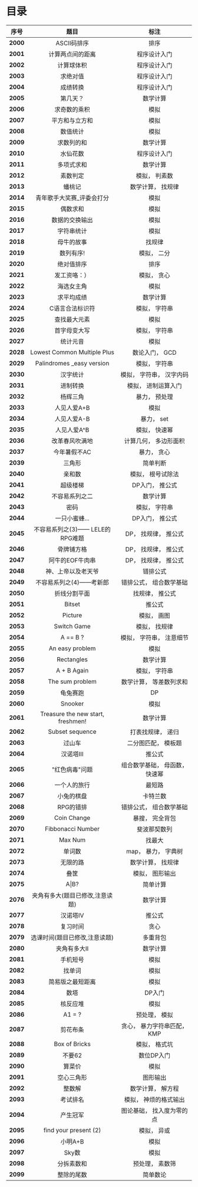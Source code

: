 # 目录

| 序号 | 题目 | 标注 |
| :-: | :-: | :-: |
| **2000** | ASCII码排序 | 排序 |
| **2001** | 计算两点间的距离 | 程序设计入门 |
| **2002** | 计算球体积 | 程序设计入门 |
| **2003** | 求绝对值 | 程序设计入门 |
| **2004** | 成绩转换 | 程序设计入门 |
| **2005** | 第几天？ | 数学计算 |
| **2006** | 求奇数的乘积 | 模拟 |
| **2007** | 平方和与立方和 | 模拟 |
| **2008** | 数值统计 | 模拟 |
| **2009** | 求数列的和 | 数学计算 |
| **2010** | 水仙花数 | 程序设计入门 |
| **2011** | 多项式求和 | 数学计算 |
| **2012** | 素数判定 | 模拟， 判素数 |
| **2013** | 蟠桃记 | 数学计算， 找规律 |
| **2014** | 青年歌手大奖赛_评委会打分 | 模拟 |
| **2015** | 偶数求和 | 模拟 |
| **2016** | 数据的交换输出 | 模拟 |
| **2017** | 字符串统计 | 模拟 |
| **2018** | 母牛的故事 | 找规律 |
| **2019** | 数列有序! | 模拟， 二分 |
| **2020** | 绝对值排序 | 排序 |
| **2021** | 发工资咯：） | 模拟， 贪心 |
| **2022** | 海选女主角 | 模拟 |
| **2023** | 求平均成绩 | 数学计算 |
| **2024** | C语言合法标识符 | 模拟， 字符串 |
| **2025** | 查找最大元素 | 模拟 |
| **2026** | 首字母变大写 | 模拟， 字符串 |
| **2027** | 统计元音 | 模拟 |
| **2028** | Lowest Common Multiple Plus | 数论入门， GCD |
| **2029** | Palindromes \_easy version | 模拟， 字符串 |
| **2030** | 汉字统计 | 模拟， 字符串， 汉字内码 |
| **2031** | 进制转换 | 模拟， 进制运算入门 |
| **2032** | 杨辉三角 | 暴力， 预处理 |
| **2033** | 人见人爱A+B | 模拟 |
| **2034** | 人见人爱A-B | 暴力， set |
| **2035** | 人见人爱A^B | 模拟， 快速幂 |
| **2036** | 改革春风吹满地 | 计算几何， 多边形面积 |
| **2037** | 今年暑假不AC | 暴力， 贪心 |
| **2039** | 三角形 | 简单判断 |
| **2040** | 亲和数 | 模拟， 根号试除法 |
| **2041** | 超级楼梯 | DP入门， 推公式 |
| **2042** | 不容易系列之二 | 数学计算 |
| **2043** | 密码 | 模拟， 字符串 |
| **2044** | 一只小蜜蜂... | DP入门， 推公式 |
| **2045** | 不容易系列之(3)—— LELE的RPG难题 | DP， 找规律， 推公式 |
| **2046** | 骨牌铺方格 | DP， 找规律， 推公式 |
| **2047** | 阿牛的EOF牛肉串 | DP， 找规律， 推公式 |
| **2048** | 神、上帝以及老天爷 | 错排公式 |
| **2049** | 不容易系列之(4)——考新郎 | 错排公式， 组合数学基础 |
| **2050** | 折线分割平面 | 找规律， 推公式 |
| **2051** | Bitset | 推公式 |
| **2052** | Picture | 模拟， 画图 |
| **2053** | Switch Game | 模拟， 找规律 |
| **2054** | A == B ? | 模拟， 字符串， 注意细节 |
| **2055** | An easy problem | 模拟 |
| **2056** | Rectangles | 数学计算 |
| **2057** | A + B Again | 模拟， 字符串 |
| **2058** | The sum problem | 数学计算， 等差数列求和 |
| **2059** | 龟兔赛跑 | DP |
| **2060** | Snooker | 模拟 |
| **2061** | Treasure the new start, freshmen! | 数学计算 |
| **2062** | Subset sequence | 打表找规律， 递归 |
| **2063** | 过山车 | 二分图匹配， 模板题 |
| **2064** | 汉诺塔III | 推公式 |
| **2065** | "红色病毒"问题 | 组合数学基础， 母函数， 快速幂 |
| **2066** | 一个人的旅行 | 最短路 |
| **2067** | 小兔的棋盘 | 卡特兰数 |
| **2068** | RPG的错排 | 错排公式， 组合数学基础 |
| **2069** | Coin Change | 暴搜， 完全背包 |
| **2070** | Fibbonacci Number | 斐波那契数列 |
| **2071** | Max Num | 找最大 |
| **2072** | 单词数 | map， 暴力， 字典树 |
| **2073** | 无限的路 | 数学计算， 找规律 |
| **2074** | 叠筐 | 模拟， 图形输出 |
| **2075** | A\|B? | 简单计算 |
| **2076** | 夹角有多大(题目已修改,注意读题) | 数学计算 |
| **2077** | 汉诺塔IV | 推公式 |
| **2078** | 复习时间 | 贪心 |
| **2079** | 选课时间(题目已修改,注意读题) | 多重背包 |
| **2080** | 夹角有多大II | 数学计算 |
| **2081** | 手机短号 | 模拟 |
| **2082** | 找单词 | 模拟 |
| **2083** | 简易版之最短距离 | 模拟 |
| **2084** | 数塔 | DP入门 |
| **2085** | 核反应堆 | 模拟 |
| **2086** | A1 = ? | 预处理， 模拟 |
| **2087** | 剪花布条 | 贪心， 暴力字符串匹配， KMP |
| **2088** | Box of Bricks | 模拟， 格式坑 |
| **2089** | 不要62 | 数位DP入门 |
| **2090** | 算菜价 | 模拟 |
| **2091** | 空心三角形 | 图形输出 |
| **2092** | 整数解 | 数学计算， 解方程 |
| **2093** | 考试排名 | 模拟， 神烦的格式输出 |
| **2094** | 产生冠军 | 图论基础， 找入度为零的点 |
| **2095** | find your present (2) | 模拟， 异或 |
| **2096** | 小明A+B | 模拟 |
| **2097** | Sky数 | 模拟 |
| **2098** | 分拆素数和 | 预处理， 素数筛 |
| **2099** | 整除的尾数 | 简单数论 |
